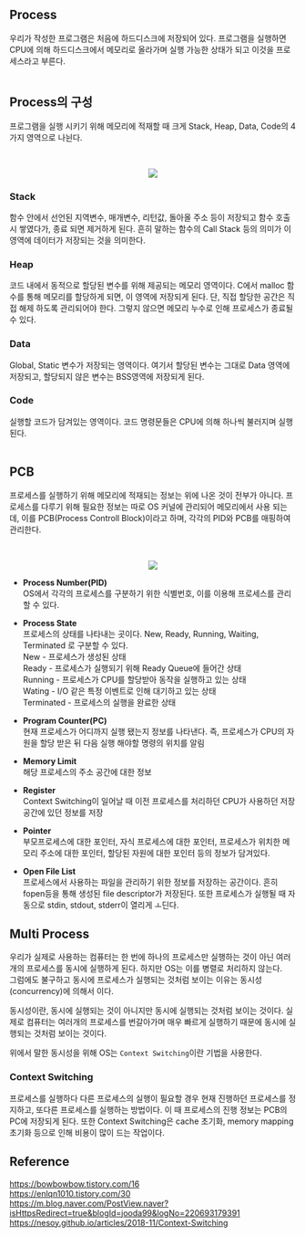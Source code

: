 ## Process
우리가 작성한 프로그램은 처음에 하드디스크에 저장되어 있다. 프로그램을 실행하면 CPU에 의해 하드디스크에서 메모리로 올라가며 실행 가능한 상태가 되고 이것을 프로세스라고 부른다.
<br/>
<br/>

## Process의 구성
프로그램을 실행 시키기 위해 메모리에 적재할 때 크게 Stack, Heap, Data, Code의 4가지 영역으로 나뉜다. 

<br/>
<p align="center"> <img src="https://user-images.githubusercontent.com/29935137/200123346-30c28cee-e2f8-4e9d-8f5e-67ce1af67213.png"></img> </p>


### Stack
 함수 안에서 선언된 지역변수, 매개변수, 리턴값, 돌아올 주소 등이 저장되고 함수 호출 시 쌓였다가, 종료 되면 제거하게 된다.
 흔히 말하는 함수의 Call Stack 등의 의미가 이 영역에 데이터가 저장되는 것을 의미한다.

### Heap
 코드 내에서 동적으로 할당된 변수를 위해 제공되는 메모리 영역이다. C에서 malloc 함수를 통해 메모리를 할당하게 되면, 이 영역에 저장되게 된다.
 단, 직접 할당한 공간은 직접 해제 하도록 관리되어야 한다. 그렇지 않으면 메모리 누수로 인해 프로세스가 종료될 수 있다.

### Data
 Global, Static 변수가 저장되는 영역이다. 여기서 할당된 변수는 그대로 Data 영역에 저장되고, 할당되지 않은 변수는 BSS영역에 저장되게 된다.
 
### Code
 실행할 코드가 담겨있는 영역이다. 코드 명령문들은 CPU에 의해 하나씩 불러지며 실행된다.
<br/>
<br/>

## PCB
프로세스를 실행하기 위해 메모리에 적재되는 정보는 위에 나온 것이 전부가 아니다. 프로세스를 다루기 위해 필요한 정보는 따로 OS 커널에 관리되어 메모리에서 사용 되는데,
이를 PCB(Process Controll Block)이라고 하며, 각각의 PID와 PCB를 매핑하여 관리한다.

<br/>
<p align="center"> <img src="https://user-images.githubusercontent.com/29935137/200122308-ba6793d4-c3f7-48be-85ea-e37ab6f0a3c8.png"></img> </p>


* **Process Number(PID)**<br/>
OS에서 각각의 프로세스를 구분하기 위한 식별번호, 이를 이용해 프로세스를 관리할 수 있다.

* **Process State**<br/>
프로세스의 상태를 나타내는 곳이다. New, Ready, Running, Waiting, Terminated 로 구분할 수 있다. <br/>
New - 프로세스가 생성된 상태 <br/>
Ready - 프로세스가 실행되기 위해 Ready Queue에 들어간 상태 <br/>
Running - 프로세스가 CPU를 할당받아 동작을 실행하고 있는 상태 <br/>
Wating - I/O 같은 특정 이벤트로 인해 대기하고 있는 상태 <br/>
Terminated - 프로세스의 실행을 완료한 상태 <br/>

* **Program Counter(PC)**<br/>
현재 프로세스가 어디까지 실행 됐는지 정보를 나타낸다. 즉, 프로세스가 CPU의 자원을 할당 받은 뒤 다음 실행 해야할 명령의 위치를 알림

* **Memory Limit**<br/>
 해당 프로세스의 주소 공간에 대한 정보
 
 * **Register**<br/>
  Context Switching이 일어날 때 이전 프로세스를 처리하던 CPU가 사용하던 저장공간에 있던 정보를 저장
 
 * **Pointer**<br/>
 부모프로세스에 대한 포인터, 자식 프로세스에 대한 포인터, 프로세스가 위치한 메모리 주소에 대한 포인터, 할당된 자원에 대한 포인터 등의 정보가 담겨있다.
 
 * **Open File List**<br/>
프로세스에서 사용하는 파일을 관리하기 위한 정보를 저장하는 공간이다. 흔히 fopen등을 통해 생성된 file descriptor가 저장된다. 또한 프로세스가 실행될 때 자동으로 stdin, stdout, stderr이 열리게 ㅗ딘다.

## Multi Process
우리가 실제로 사용하는 컴퓨터는 한 번에 하나의 프로세스만 실행하는 것이 아닌 여러 개의 프로세스를 동시에 실행하게 된다. 하지만 OS는 이를 병렬로 처리하지 않는다.<br/>
그럼에도 불구하고 동시에 프로세스가 실행되는 것처럼 보이는 이유는 동시성(concurrency)에 의해서 이다.

동시성이란, 동시에 실행되는 것이 아니지만 동시에 실행되는 것처럼 보이는 것이다. 실제로 컴퓨터는 여러개의 프로세스를 번갈아가며 매우 빠르게 실행하기 때문에 동시에 실행되는 것처럼 보이는 것이다.

위에서 말한 동시성을 위해 OS는 `Context Switching`이란 기법을 사용한다.

### Context Switching
프로세스를 실행하다 다른 프로세스의 실행이 필요할 경우 현재 진행하던 프로세스를 정지하고, 또다른 프로세스를 실행하는 방법이다. 이 때 프로세스의 진행 정보는 PCB의 PC에 저장되게 된다. 또한 Context Switching은 cache 초기화, memory mapping 초기화 등으로 인해 비용이 많이 드는 작업이다.

## Reference
https://bowbowbow.tistory.com/16 <br/>
https://enlqn1010.tistory.com/30 <br/>
https://m.blog.naver.com/PostView.naver?isHttpsRedirect=true&blogId=jooda99&logNo=220693179391 <br/>
https://nesoy.github.io/articles/2018-11/Context-Switching <br/>
